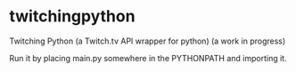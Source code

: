 twitchingpython
===============

Twitching Python (a Twitch.tv API wrapper for python) (a work in progress)

Run it by placing main.py somewhere in the PYTHONPATH and importing it.
